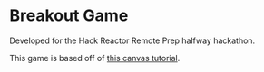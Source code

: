 # Breakout Game

Developed for the Hack Reactor Remote Prep halfway hackathon.

This game is based off of [this canvas tutorial](http://billmill.org/static/canvastutorial/index.html).
